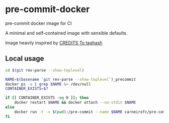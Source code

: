 # pre-commit-docker
pre-commit docker image for CI

A minimal and self-contained image with sensible defaults.

Image heavily inspired by [CREDITS To taghash](https://github.com/taghash/docker-pre-commit)

## Local usage

```sh
cd $(git rev-parse --show-toplevel)

NAME=$(basename `git rev-parse --show-toplevel`)_precommit
docker ps -a | grep $NAME &> /dev/null
CONTAINER_EXISTS=$?

if [[ CONTAINER_EXISTS -eq 0 ]]; then
    docker restart $NAME && docker attach --no-stdin $NAME
else
    docker run -t -v $(pwd):/pre-commit --name $NAME carneirofc/pre-commit
fi
```